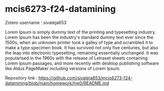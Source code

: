 # mcis6273-f24-datamining

Zotero username : sivateja653

Lorem Ipsum is simply dummy text of the printing and typesetting industry. Lorem Ipsum has been the industry's standard dummy text ever since the 1500s, when an unknown printer took a galley of type and scrambled it to make a type specimen book. It has survived not only five centuries, but also the leap into electronic typesetting, remaining essentially unchanged. It was popularised in the 1960s with the release of Letraset sheets containing Lorem Ipsum passages, and more recently with desktop publishing software like Aldus PageMaker including versions of Lorem Ipsum.

Repository link : https://github.com/sivateja653/mcis6273-f24-datamining/blob/main/homework/hw0/README.md
